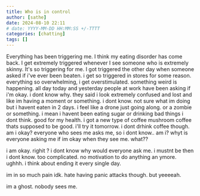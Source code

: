 ```yaml
---
title: Who is in control
author: [sathe]
date: 2024-08-10 22:11
# date: YYYY-MM-DD HH:MM:SS +/-TTTT
categories: [chatting]
tags: []
---
```


Everything has been triggering me. I think my eating disorder has come back. I get extremely triggered whenever I see someone who is extremely skinny. It's so triggering for me. I got triggered the other day when someone asked if i've ever been beaten. i get so triggered in stores for some reason. everything so overwhelming, i get overstimulated. something weird is happening. all day today and yesterday people at work have been asking if i'm okay. i dont know why. they said i look extremely confused and lost and like im having a moment or something. i dont know. not sure what im doing but i havent eaten in 2 days. i feel like a drone just going along. or a zombie or something. i mean i havent been eating sugar or drinking bad things i dont think. good for my health. i got a new type of coffee mushroom coffee thats supposed to be good. i'll try it tomorrow. i dont drhink coffee though. am i okay? everyone who sees me asks me, so i dont know.. am i? whyt is everyone asking me if im okay when they see me. what??

i am okay. righit ? i dont know why would everyone ask me. i mustnt be then i dont know. too complicated. no motivation to do anything an ymore. ughhh. i think about ending it every single day.

im in so much pain idk. hate having panic attacks though.  but yeeeeah.

im a ghost. nobody sees me.